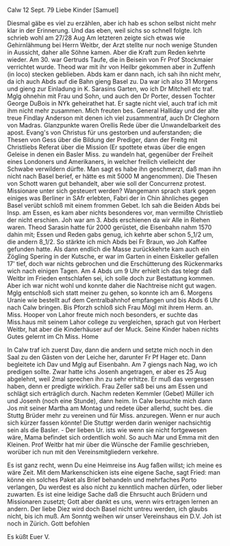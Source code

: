  Calw 12 Sept. 79
Liebe Kinder [Samuel]

Diesmal gäbe es viel zu erzählen, aber ich hab es schon selbst nicht mehr klar in der Erinnerung. Und das eben, weil sichs so schnell folgte. Ich schrieb wohl am 27/28 Aug Am letzteren zeigte sich etwas wie Gehirnlähmung bei Herrn Weitbr, der Arzt stellte nur noch wenige Stunden in Aussicht, daher alle Söhne kamen. Aber die Kraft zum Reden kehrte wieder. Am 30. war Gertruds Taufe, die in Beisein von Fr Prof Stockmaier verrichtet wurde. Theod war mit ihr von Heilbr gekommen aber in Zuffenh (in loco) stecken geblieben. Abds kam er dann nach, ich sah ihn nicht mehr, da ich auch Abds auf die Bahn gieng Basel zu. Da war ich also 31 Morgens und gieng zur Einladung in K. Sarasins Garten, wo ich Dr Mitchell etc traf. Mglg ohnehin mit Frau und Sohn, und auch den Dr Porter, dessen Tochter George DuBois in NYk geheirathet hat. Er sagte nicht viel, auch traf ich mit ihm nicht mehr zusammen. Mich freuten bes. General Halliday und der alte treue Findlay Anderson mit denen ich viel zusammentraf, auch Dr Cleghorn von Madras. Glanzpunkte waren Orellis Rede über die Unwandelbarkeit des apost. Evang's von Christus für uns gestorben und auferstanden; die Thesen von Gess über die Bildung der Prediger, dann der Freitg mit Christliebs Referat über die Mission (Er spottete etwas über die engen Geleise in denen ein Basler Miss. zu wandeln hat, gegenüber der Freiheit eines Londoners und Amerikaners, in welcher freilich vielleicht der Schwabe verwildern dürfte. Man sagt es habe ihn geschmerzt, daß man ihn nicht nach Basel berief, er hätte es mit 5000 M angenommen). Die Thesen von Schott waren gut behandelt, aber wie soll der Concurrenz protest. Missionare unter sich gesteuert werden? Wangemann sprach stark gegen einiges was Berliner in SAfr erlebten, Fabri der in Chin ähnliches gegen Basel verübt schloß mit einem frommen Gebet. Ich sah die Beiden Abds bei Insp. am Essen, es kam aber nichts besonderes vor, man vermißte Christlieb der nicht erschien. Joh war am 3. Abds erschienen da wir Alle in Riehen waren. Theod Sarasin hatte für 2000 gerüstet, die Eisenbahn nahm 1570 dahin mit; Essen und Reden gabs genug, ich kehrte aber schon 5_1/2 um, die andern 8_1/2. So stärkte ich mich Abds bei Fr Braun, wo Joh Kaffee gefunden hatte. Als dann endlich die Masse zurückkehrte kam auch ein Zögling Spering in der Kutsche, er war im Garten in einen Eiskeller gefallen 17' tief, doch war nichts gebrochen und die Erschütterung des Rückenmarks wich nach einigen Tagen. Am 4 Abds um 9 Uhr erhielt ich das telegr daß Weitbr im Frieden entschlafen sei, ich solle doch zur Bestattung kommen. Aber ich war nicht wohl und konnte daher die Nachtreise nicht gut wagen. Mglg entschloß sich statt meiner zu gehen, so konnte ich am 6. Morgens Uranie wie bestellt auf dem Centralbahnhof empfangen und bis Abds 6 Uhr nach Calw bringen. Bis Pforzh schloß sich Frau Mögl mit ihrem Herm. an. Miss. Hooper von Lahor freute mich noch besonders, er suchte das Miss.haus mit seinem Lahor college zu vergleichen, sprach gut von Herbert Weitbr, hat aber die Kinderhäuser auf der Muck. Seine Kinder haben nichts Gutes gelernt im Ch Miss. Home

In Calw traf ich zuerst Dav, dann die andern und setzte mich noch in den Saal zu den Gästen von der Leiche her, darunter Fr Pf Hager etc. Dann begleitete ich Dav und Mglg auf Eisenbahn. Am 7 giengs nach Nag, wo ich predigen sollte. Zwar hatte ichs Josenh angetragen, er aber es 25 Aug abgelehnt, weil 2mal sprechen ihn zu sehr erhitze. Er muß das vergessen haben, denn er predigte wirklich. Frau Zeller saß bei uns am Essen und schlägt sich erträglich durch. Nachm redeten Kemmler (Gebet) Müller ich und Josenh (noch eine Stunde), dann heim. In Calw besuchte mich dann Jos mit seiner Martha am Montag und redete über allerhd, sucht bes. die Stuttg Brüder mehr zu vereinen und für Miss. anzuregen. Wenn er nur auch sich kürzer fassen könnte! Die Stuttgr werden darin weniger nachsichtig sein als die Basler. - Der lieben Ur. ists wie wenn sie nicht fortgewesen wäre, Mama befindet sich ordentlich wohl. So auch Mar und Emma mit den Kleinen. Prof Weitbr hat mir über die Wünsche der Familie geschrieben, worüber ich nun mit den Vereinsmitgliedern verkehre.

Es ist ganz recht, wenn Du eine Heimreise ins Aug faßen willst; ich meine es wäre Zeit. Mit dem Markenschicken ists eine eigene Sache, sagt Fried: man könne ein solches Paket als Brief behandeln und mehrfaches Porto verlangen, Du werdest es also nicht zu kenntlich machen dürfen, oder lieber zuwarten. Es ist eine leidige Sache daß die Ehrsucht auch Brüdern und Missionaren zusetzt; Gott aber dankt es uns, wenn wirs ertragen lernen an andern. Der liebe Diez wird doch Basel nicht untreu werden, ich glaubs nicht, bis ich muß. Am Sonntg weihen wir unser Vereinshaus ein D.V. Joh ist noch in Zürich. Gott befohlen

 Es küßt Euer V.
